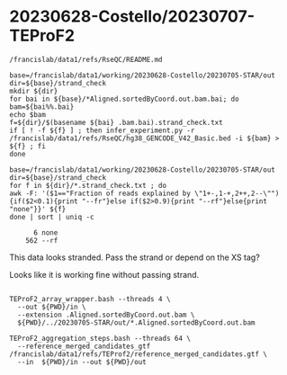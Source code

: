 
#	20230628-Costello/20230707-TEProF2



```
/francislab/data1/refs/RseQC/README.md 
```

```
base=/francislab/data1/working/20230628-Costello/20230705-STAR/out
dir=${base}/strand_check
mkdir ${dir}
for bai in ${base}/*Aligned.sortedByCoord.out.bam.bai; do
bam=${bai%%.bai}
echo $bam
f=${dir}/$(basename ${bai} .bam.bai).strand_check.txt
if [ ! -f ${f} ] ; then infer_experiment.py -r /francislab/data1/refs/RseQC/hg38_GENCODE_V42_Basic.bed -i ${bam} > ${f} ; fi
done
```

```
base=/francislab/data1/working/20230628-Costello/20230705-STAR/out
dir=${base}/strand_check
for f in ${dir}/*.strand_check.txt ; do
awk -F: '($1=="Fraction of reads explained by \"1+-,1-+,2++,2--\""){if($2<0.1){print "--fr"}else if($2>0.9){print "--rf"}else{print "none"}}' ${f}
done | sort | uniq -c

      6 none
    562 --rf

```



This data looks stranded. Pass the strand or depend on the XS tag?

Looks like it is working fine without passing strand.



```

TEProF2_array_wrapper.bash --threads 4 \
  --out ${PWD}/in \
  --extension .Aligned.sortedByCoord.out.bam \
  ${PWD}/../20230705-STAR/out/*.Aligned.sortedByCoord.out.bam

```



```
TEProF2_aggregation_steps.bash --threads 64 \
  --reference_merged_candidates_gtf /francislab/data1/refs/TEProf2/reference_merged_candidates.gtf \
  --in  ${PWD}/in --out ${PWD}/out
```


